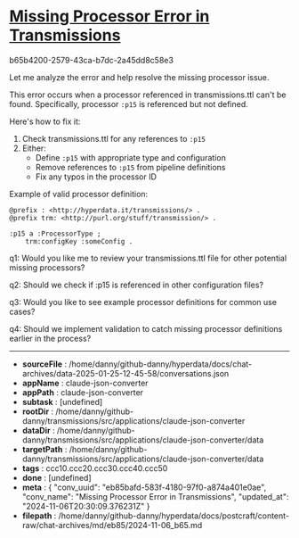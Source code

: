 # [Missing Processor Error in Transmissions](https://claude.ai/chat/eb85bafd-583f-4180-97f0-a874a401e0ae)

b65b4200-2579-43ca-b7dc-2a45dd8c58e3

 Let me analyze the error and help resolve the missing processor issue.

This error occurs when a processor referenced in transmissions.ttl can't be found. Specifically, processor `:p15` is referenced but not defined.

Here's how to fix it:

1. Check transmissions.ttl for any references to `:p15`
2. Either:
   - Define `:p15` with appropriate type and configuration
   - Remove references to `:p15` from pipeline definitions
   - Fix any typos in the processor ID

Example of valid processor definition:

```turtle
@prefix : <http://hyperdata.it/transmissions/> .
@prefix trm: <http://purl.org/stuff/transmission/> .

:p15 a :ProcessorType ;
    trm:configKey :someConfig .
```

q1: Would you like me to review your transmissions.ttl file for other potential missing processors?

q2: Should we check if :p15 is referenced in other configuration files?

q3: Would you like to see example processor definitions for common use cases?

q4: Should we implement validation to catch missing processor definitions earlier in the process?

---

* **sourceFile** : /home/danny/github-danny/hyperdata/docs/chat-archives/data-2025-01-25-12-45-58/conversations.json
* **appName** : claude-json-converter
* **appPath** : claude-json-converter
* **subtask** : [undefined]
* **rootDir** : /home/danny/github-danny/transmissions/src/applications/claude-json-converter
* **dataDir** : /home/danny/github-danny/transmissions/src/applications/claude-json-converter/data
* **targetPath** : /home/danny/github-danny/transmissions/src/applications/claude-json-converter/data
* **tags** : ccc10.ccc20.ccc30.ccc40.ccc50
* **done** : [undefined]
* **meta** : {
  "conv_uuid": "eb85bafd-583f-4180-97f0-a874a401e0ae",
  "conv_name": "Missing Processor Error in Transmissions",
  "updated_at": "2024-11-06T20:30:09.376231Z"
}
* **filepath** : /home/danny/github-danny/hyperdata/docs/postcraft/content-raw/chat-archives/md/eb85/2024-11-06_b65.md